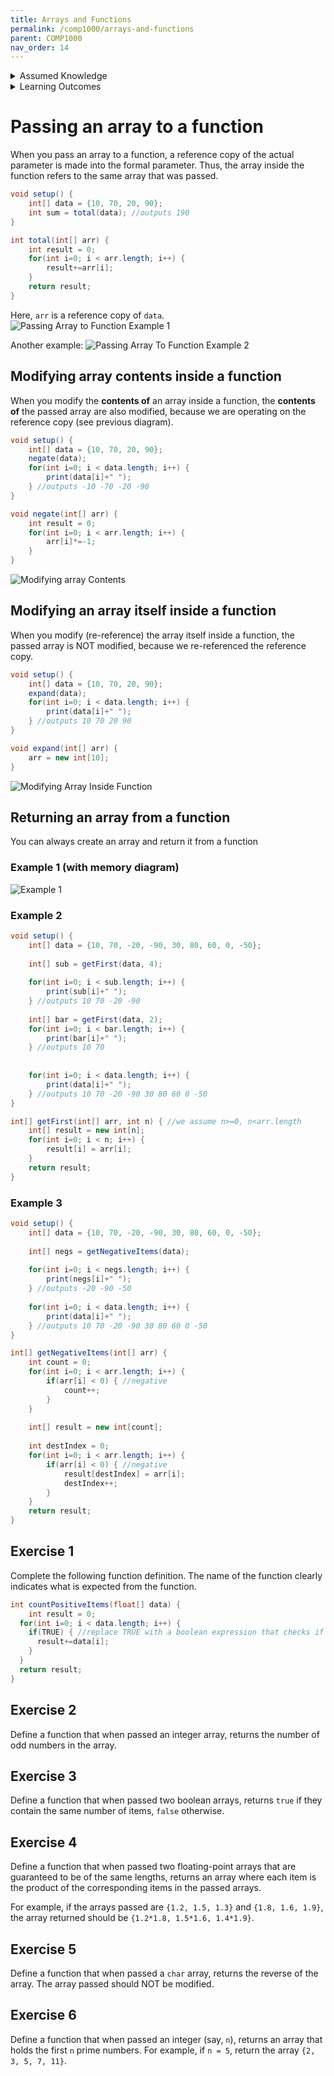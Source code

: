 ```yaml
---
title: Arrays and Functions
permalink: /comp1000/arrays-and-functions
parent: COMP1000
nav_order: 14
---
```


<details class="prereq" markdown="1"><summary>Assumed Knowledge</summary>

  * <a href="variables">Variables</a>
  * <a href="conditions">Conditions</a>
  * <a href="loops">Loops</a>
  * <a href="arrays">Arrays</a>

</details>

<details class="outcomes" markdown="1"><summary>Learning Outcomes</summary>

  * Understand how to pass arrays to, and return arrays from, functions
</details>

# Passing an array to a function

When you pass an array to a function, a reference copy of the actual parameter is made into the formal parameter. Thus, the array inside the function refers to the same array that was passed.

```java
void setup() {
	int[] data = {10, 70, 20, 90};
	int sum = total(data); //outputs 190
}

int total(int[] arr) {
	int result = 0;
	for(int i=0; i < arr.length; i++) {
		result+=arr[i];
	}
	return result;
}
```

Here, `arr` is a reference copy of `data`.
<img src="{{ site.baseurl }}/assets/comp1000/arrays-and-functions/passingArrayToFunction1.png" alt="Passing Array to Function Example 1"/>


Another example:
<img src="{{ site.baseurl }}/assets/comp1000/arrays-and-functions/passingArrayToFunction2.png" alt="Passing Array To Function Example 2"/>


## Modifying array contents inside a function

When you modify the **contents of** an array inside a function, the **contents of** the passed array are also modified, because we are operating on the reference copy (see previous diagram).

```java
void setup() {
	int[] data = {10, 70, 20, 90};
	negate(data);
	for(int i=0; i < data.length; i++) {
		print(data[i]+" ");
	} //outputs -10 -70 -20 -90
}

void negate(int[] arr) {
	int result = 0;
	for(int i=0; i < arr.length; i++) {
		arr[i]*=-1;
	}
}
```

<img src="{{ site.baseurl }}/assets/comp1000/arrays-and-functions/modifyingArrayContentsInsideFunction.png" alt="Modifying array Contents"/>


## Modifying an array itself inside a function

When you modify (re-reference) the array itself inside a function, the passed array is NOT modified, because we re-referenced the reference copy.

```java
void setup() {
	int[] data = {10, 70, 20, 90};
	expand(data);
	for(int i=0; i < data.length; i++) {
		print(data[i]+" ");
	} //outputs 10 70 20 90
}

void expand(int[] arr) {
	arr = new int[10];
}
```

<img src="{{ site.baseurl }}/assets/comp1000/arrays-and-functions/modifyingArrayInsideFunction.png" alt="Modifying Array Inside Function"/>

## Returning an array from a function

You can always create an array and return it from a function

### Example 1 (with memory diagram)
<img src="{{ site.baseurl }}/assets/comp1000/arrays-and-functions/functionReturningArray.png" alt="Example 1"/>


### Example 2

```java
void setup() {
	int[] data = {10, 70, -20, -90, 30, 80, 60, 0, -50};
	
	int[] sub = getFirst(data, 4);
	
	for(int i=0; i < sub.length; i++) {
		print(sub[i]+" ");
	} //outputs 10 70 -20 -90
	
	int[] bar = getFirst(data, 2);
	for(int i=0; i < bar.length; i++) {
		print(bar[i]+" ");
	} //outputs 10 70
	
	
	for(int i=0; i < data.length; i++) {
		print(data[i]+" ");
	} //outputs 10 70 -20 -90 30 80 60 0 -50
}

int[] getFirst(int[] arr, int n) { //we assume n>=0, n<arr.length
	int[] result = new int[n];
	for(int i=0; i < n; i++) {
		result[i] = arr[i];
	}
	return result;
}
```

### Example 3

```java
void setup() {
	int[] data = {10, 70, -20, -90, 30, 80, 60, 0, -50};
	
	int[] negs = getNegativeItems(data);
	
	for(int i=0; i < negs.length; i++) {
		print(negs[i]+" ");
	} //outputs -20 -90 -50
	
	for(int i=0; i < data.length; i++) {
		print(data[i]+" ");
	} //outputs 10 70 -20 -90 30 80 60 0 -50
}

int[] getNegativeItems(int[] arr) {
	int count = 0;
	for(int i=0; i < arr.length; i++) {
		if(arr[i] < 0) { //negative
			count++;
		}
	}
	
	int[] result = new int[count]; 
	
	int destIndex = 0;
	for(int i=0; i < arr.length; i++) {
		if(arr[i] < 0) { //negative
			result[destIndex] = arr[i];
			destIndex++;
		}
	}
	return result;
}
```

## Exercise 1

Complete the following function definition. The name of the function clearly indicates what is expected from the function.

```java
int countPositiveItems(float[] data) {
	int result = 0;
  for(int i=0; i < data.length; i++) {
    if(TRUE) { //replace TRUE with a boolean expression that checks if the current item is positive
      result+=data[i];
    }
  }
  return result;
}
```

## Exercise 2

Define a function that when passed an integer array, returns the number of odd numbers in the array.

## Exercise 3

Define a function that when passed two boolean arrays, returns `true` if they contain the same number of items, `false` otherwise. 

## Exercise 4

Define a function that when passed two floating-point arrays that are guaranteed to be of the same lengths, returns an array where each item is the product of the corresponding items in the passed arrays.

For example, if the arrays passed are `{1.2, 1.5, 1.3}` and `{1.8, 1.6, 1.9}`, the array returned should be `{1.2*1.8, 1.5*1.6, 1.4*1.9}`.

## Exercise 5

Define a function that when passed a `char` array, returns the reverse of the array. The array passed should NOT be modified.

## Exercise 6

Define a function that when passed an integer (say, `n`), returns an array that holds the first `n` prime numbers.
For example, if `n = 5`, return the array `{2, 3, 5, 7, 11}`.

